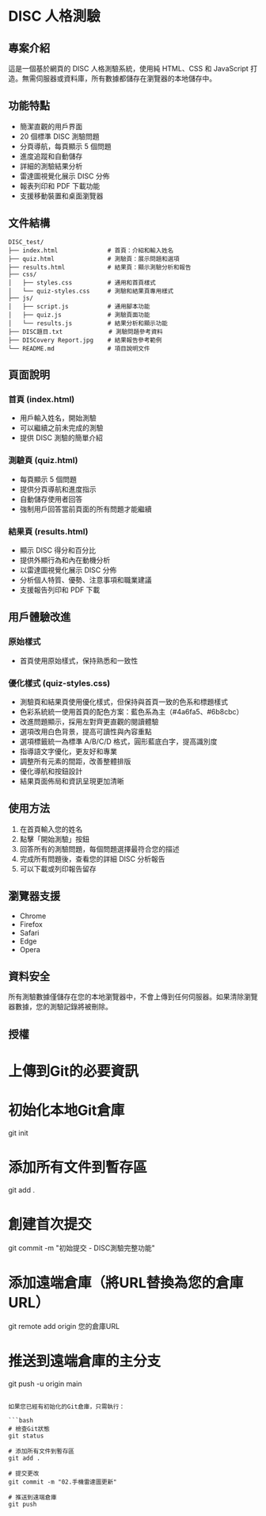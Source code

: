# DISC 人格測驗

## 專案介紹
這是一個基於網頁的 DISC 人格測驗系統，使用純 HTML、CSS 和 JavaScript 打造。無需伺服器或資料庫，所有數據都儲存在瀏覽器的本地儲存中。

## 功能特點
- 簡潔直觀的用戶界面
- 20 個標準 DISC 測驗問題
- 分頁導航，每頁顯示 5 個問題
- 進度追蹤和自動儲存
- 詳細的測驗結果分析
- 雷達圖視覺化展示 DISC 分佈
- 報表列印和 PDF 下載功能
- 支援移動裝置和桌面瀏覽器

## 文件結構
```
DISC_test/
├── index.html              # 首頁：介紹和輸入姓名
├── quiz.html               # 測驗頁：展示問題和選項
├── results.html            # 結果頁：顯示測驗分析和報告
├── css/
│   ├── styles.css          # 通用和首頁樣式
│   └── quiz-styles.css     # 測驗和結果頁專用樣式
├── js/
│   ├── script.js           # 通用腳本功能
│   ├── quiz.js             # 測驗頁面功能
│   └── results.js          # 結果分析和顯示功能
├── DISC題目.txt             # 測驗問題參考資料
├── DISCovery Report.jpg    # 結果報告參考範例
└── README.md               # 項目說明文件
```

## 頁面說明

### 首頁 (index.html)
- 用戶輸入姓名，開始測驗
- 可以繼續之前未完成的測驗
- 提供 DISC 測驗的簡單介紹

### 測驗頁 (quiz.html)
- 每頁顯示 5 個問題
- 提供分頁導航和進度指示
- 自動儲存使用者回答
- 強制用戶回答當前頁面的所有問題才能繼續

### 結果頁 (results.html)
- 顯示 DISC 得分和百分比
- 提供外顯行為和內在動機分析
- 以雷達圖視覺化展示 DISC 分佈
- 分析個人特質、優勢、注意事項和職業建議
- 支援報告列印和 PDF 下載

## 用戶體驗改進

### 原始樣式
- 首頁使用原始樣式，保持熟悉和一致性

### 優化樣式 (quiz-styles.css)
- 測驗頁和結果頁使用優化樣式，但保持與首頁一致的色系和標題樣式
- 色彩系統統一使用首頁的配色方案：藍色系為主（#4a6fa5、#6b8cbc）
- 改進問題顯示，採用左對齊更直觀的閱讀體驗
- 選項改用白色背景，提高可讀性與內容重點
- 選項標籤統一為標準 A/B/C/D 格式，圓形藍底白字，提高識別度
- 指導語文字優化，更友好和專業
- 調整所有元素的間距，改善整體排版
- 優化導航和按鈕設計
- 結果頁面佈局和資訊呈現更加清晰

## 使用方法
1. 在首頁輸入您的姓名
2. 點擊「開始測驗」按鈕
3. 回答所有的測驗問題，每個問題選擇最符合您的描述
4. 完成所有問題後，查看您的詳細 DISC 分析報告
5. 可以下載或列印報告留存

## 瀏覽器支援
- Chrome
- Firefox
- Safari
- Edge
- Opera

## 資料安全
所有測驗數據僅儲存在您的本地瀏覽器中，不會上傳到任何伺服器。如果清除瀏覽器數據，您的測驗記錄將被刪除。

## 授權

# 上傳到Git的必要資訊


# 初始化本地Git倉庫
git init

# 添加所有文件到暫存區
git add .

# 創建首次提交
git commit -m "初始提交 - DISC測驗完整功能"

# 添加遠端倉庫（將URL替換為您的倉庫URL）
git remote add origin 您的倉庫URL

# 推送到遠端倉庫的主分支
git push -u origin main
```

如果您已經有初始化的Git倉庫，只需執行：

```bash
# 檢查Git狀態
git status

# 添加所有文件到暫存區
git add .

# 提交更改
git commit -m "02.手機雷達圖更新"

# 推送到遠端倉庫
git push
